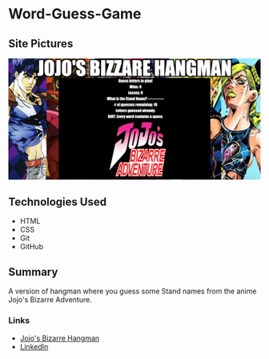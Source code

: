 # Word-Guess-Game

## Site Pictures

![Image](assets/images/site.png)

## Technologies Used
- HTML 
- CSS
- Git
- GitHub

## Summary

A version of hangman where you guess some Stand names from the anime Jojo's Bizarre Adventure.

### Links
- [Jojo's Bizarre Hangman](https://jerry-dudum.github.io/Word-Guess-Game/)
- [LinkedIn](https://www.linkedin.com/in/jsdudum/)